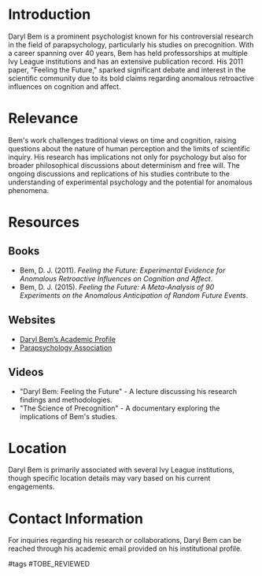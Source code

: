 # Introduction
Daryl Bem is a prominent psychologist known for his controversial research in the field of parapsychology, particularly his studies on precognition. With a career spanning over 40 years, Bem has held professorships at multiple Ivy League institutions and has an extensive publication record. His 2011 paper, "Feeling the Future," sparked significant debate and interest in the scientific community due to its bold claims regarding anomalous retroactive influences on cognition and affect. 

# Relevance
Bem's work challenges traditional views on time and cognition, raising questions about the nature of human perception and the limits of scientific inquiry. His research has implications not only for psychology but also for broader philosophical discussions about determinism and free will. The ongoing discussions and replications of his studies contribute to the understanding of experimental psychology and the potential for anomalous phenomena.

# Resources
## Books
- Bem, D. J. (2011). *Feeling the Future: Experimental Evidence for Anomalous Retroactive Influences on Cognition and Affect*. 
- Bem, D. J. (2015). *Feeling the Future: A Meta-Analysis of 90 Experiments on the Anomalous Anticipation of Random Future Events*.

## Websites
- [Daryl Bem’s Academic Profile](https://www.researchgate.net/profile/Daryl-Bem)
- [Parapsychology Association](https://www.parapsychology.org)

## Videos
- "Daryl Bem: Feeling the Future" - A lecture discussing his research findings and methodologies.
- "The Science of Precognition" - A documentary exploring the implications of Bem's studies.

# Location
Daryl Bem is primarily associated with several Ivy League institutions, though specific location details may vary based on his current engagements.

# Contact Information
For inquiries regarding his research or collaborations, Daryl Bem can be reached through his academic email provided on his institutional profile.

#tags 
#TOBE_REVIEWED
